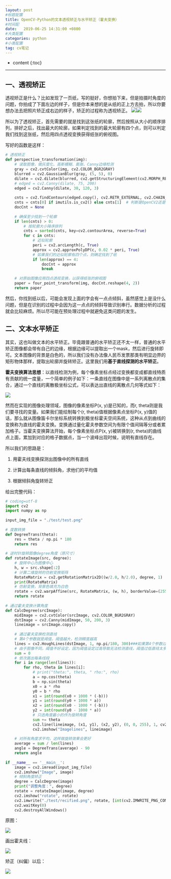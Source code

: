 ```yaml
---
layout: post
#标题配置
title: OpenCV-Python的文本透视矫正与水平矫正（霍夫变换）
#时间配
date:   2019-06-25 14:31:00 +0800
#大类配置
categories: python
#小类配置
tag: cv笔记
---
```


* content
{:toc}

---

## 一、透视矫正

透视矫正是什么？比如发现了一页纸，写的挺好，你想拍下来，但是拍摄时角度的问题，你拍成了下面左边的样子，但是你本来想的是从纸的正上方去拍，所以你要想办法去把照片矫正成右边的样子，矫正的过程称为透视矫正。
![](/styles/images/2019-06-25-hough-transform/1.png)![](/styles/images/2019-06-25-hough-transform/2.png)

所以为了透视矫正，首先需要的就是找到这张纸的轮廓，然后按照从大小的顺序排列，排好之后，找出最大的轮廓，如果判定找到的最大轮廓有四个点，则可以判定我们找到这张纸，然后用四点透视变换获得纸张的俯视图。

写好的函数是这样：

```python
# 透视矫正
def perspective_transformation(img):
    # 读取图像，做灰度化、高斯模糊、膨胀、Canny边缘检测
    gray = cv2.cvtColor(img, cv2.COLOR_BGR2GRAY)
    blurred = cv2.GaussianBlur(gray, (5, 5), 0)
    dilate = cv2.dilate(blurred, cv2.getStructuringElement(cv2.MORPH_RECT, (3, 3)))
    # edged = cv2.Canny(dilate, 75, 200)
    edged = cv2.Canny(dilate, 30, 120, 3)
 
    cnts = cv2.findContours(edged.copy(), cv2.RETR_EXTERNAL, cv2.CHAIN_APPROX_SIMPLE)
    cnts = cnts[0] if imutils.is_cv2() else cnts[1]  # 判断是OpenCV2还是OpenCV3
    docCnt = None
 
    # 确保至少找到一个轮廓
    if len(cnts) > 0:
        # 按轮廓大小降序排列
        cnts = sorted(cnts, key=cv2.contourArea, reverse=True)
        for c in cnts:
            # 近似轮廓
            peri = cv2.arcLength(c, True)
            approx = cv2.approxPolyDP(c, 0.02 * peri, True)
            # 如果我们的近似轮廓有四个点，则确定找到了纸
            if len(approx) == 4:
                docCnt = approx
                break
 
    # 对原始图像应用四点透视变换，以获得纸张的俯视图
    paper = four_point_transform(img, docCnt.reshape(4, 2))
    return paper
```

然后，你找到纸以后，可能会发现上面的字会有一点点倾斜，虽然感觉上是没什么问题，但是在识别的过程中会因为这一点点的倾斜导致识别串行。数据分析的过程就会比较麻烦。所以尽可能在预处理过程中就避免这类问题的发生。

## 二、文本水平矫正
其实，这也叫做文本的水平矫正。毕竟跟普通的水平矫正还不太一样，普通的水平矫正图像都会带有自己的边缘，根据边缘可以提取出一个mask，然后进行旋转即可。文本图像的背景是白色的，所以我们没有办法像人民币发票那类有明显边界的矩形物体那样，提取出轮廓并旋转矫正。这里我们用**基于直线探测的水平矫正**。

**霍夫变换算法思想**：以直线检测为例，每个像素坐标点经过变换都变成都直线特质有贡献的统一度量，一个简单的例子如下：一条直线在图像中是一系列离散点的集合，通过一个直线的离散极坐标公式，可以表达出直线的离散点几何等式如下：

![](/styles/images/2019-06-25/3.png)

然而在实现的图像处理领域，图像的像素坐标P(x, y)是已知的，而r, theta则是我们要寻找的变量。如果我们能绘制每个(r, theta)值根据像素点坐标P(x, y)值的话，那么就从图像笛卡尔坐标系统转换到极坐标霍夫空间系统，这种从点到曲线的变换称为直线的霍夫变换。变换通过量化霍夫参数空间为有限个值间隔等分或者累加格子。当霍夫变换算法开始，每个像素坐标点P(x, y)被转换到(r, theta)的曲线点上面，累加到对应的格子数据点，当一个波峰出现时候，说明有直线存在。

所以我们的思路是：

1. 用霍夫线变换探测出图像中的所有直线

2. 计算出每条直线的倾斜角，求他们的平均值

3. 根据倾斜角旋转矫正

给出完整代码：

```Python
# coding=utf-8
import cv2
import numpy as np
 
input_img_file = "./test/test.png"
 
# 度数转换
def DegreeTrans(theta):
    res = theta / np.pi * 180
    return res
 
# 逆时针旋转图像degree角度（原尺寸）
def rotateImage(src, degree):
    # 旋转中心为图像中心
    h, w = src.shape[:2]
    # 计算二维旋转的仿射变换矩阵
    RotateMatrix = cv2.getRotationMatrix2D((w/2.0, h/2.0), degree, 1)
    print(RotateMatrix)
    # 仿射变换，背景色填充为白色
    rotate = cv2.warpAffine(src, RotateMatrix, (w, h), borderValue=(255, 255, 255))
    return rotate
 
# 通过霍夫变换计算角度
def CalcDegree(srcImage):
    midImage = cv2.cvtColor(srcImage, cv2.COLOR_BGR2GRAY)
    dstImage = cv2.Canny(midImage, 50, 200, 3)
    lineimage = srcImage.copy()
 
    # 通过霍夫变换检测直线
    # 第4个参数就是阈值，阈值越大，检测精度越高
    lines = cv2.HoughLines(dstImage, 1, np.pi/180, 300)###如果第4个参数过小，有些（例如垂直）无法矫正
    # 由于图像不同，阈值不好设定，因为阈值设定过高导致无法检测直线，阈值过低直线太多，速度很慢
    sum = 0
    # 依次画出每条线段
    for i in range(len(lines)):
        for rho, theta in lines[i]:
            # print("theta:", theta, " rho:", rho)
            a = np.cos(theta)
            b = np.sin(theta)
            x0 = a * rho
            y0 = b * rho
            x1 = int(round(x0 + 1000 * (-b)))
            y1 = int(round(y0 + 1000 * a))
            x2 = int(round(x0 - 1000 * (-b)))
            y2 = int(round(y0 - 1000 * a))
            # 只选角度最小的作为旋转角度
            sum += theta
            cv2.line(lineimage, (x1, y1), (x2, y2), (0, 0, 255), 1, cv2.LINE_AA)
            cv2.imshow("Imagelines", lineimage)
 
    # 对所有角度求平均，这样做旋转效果会更好
    average = sum / len(lines)
    angle = DegreeTrans(average) - 90
    return angle
 
if __name__ == '__main__':
    image = cv2.imread(input_img_file)
    cv2.imshow("Image", image)
    # 倾斜角度矫正
    degree = CalcDegree(image)
    print("调整角度：", degree)
    rotate = rotateImage(image, degree)
    cv2.imshow("rotate", rotate)
    cv2.imwrite("./test/recified.png", rotate, [int(cv2.IMWRITE_PNG_COMPRESSION), 0])
    cv2.waitKey(0)
    cv2.destroyAllWindows()
```

原图：

![](/styles/images/22019-06-25-hough-transform/test.png)

画出霍夫线：

![](/styles/images/2019-06-25-hough-transform/houghlines.jpg)

矫正（纠偏）以后：

![](/styles/images/2019-06-25-hough-transform/recified.png)


